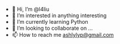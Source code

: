 - 👋 Hi, I’m @l4liu
- 👀 I’m interested in anything interesting
- 🌱 I’m currently learning Python
- 💞️ I’m looking to collaborate on ...
- 📫 How to reach me ashlylyp@gmail.com
<!---
l4liu/l4liu is a ✨ special ✨ repository because its `README.md` (this file) appears on your GitHub profile.
You can click the Preview link to take a look at your changes.
--->
